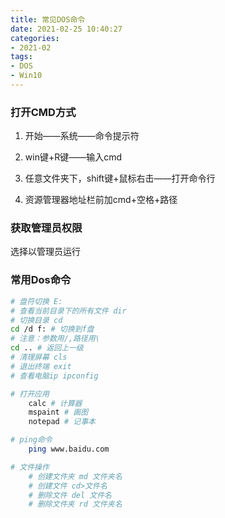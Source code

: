 ```yaml
---
title: 常见DOS命令
date: 2021-02-25 10:40:27
categories:
- 2021-02
tags:
- DOS
- Win10
---
```



### 打开CMD方式

1. 开始——系统——命令提示符

2. win键+R键——输入cmd

3. 任意文件夹下，shift键+鼠标右击——打开命令行

4. 资源管理器地址栏前加cmd+空格+路径

### 获取管理员权限

选择以管理员运行

### 常用Dos命令

```bash
# 盘符切换 E:
# 查看当前目录下的所有文件 dir
# 切换目录 cd
cd /d f: # 切换到f盘
# 注意：参数用/,路径用\
cd .. # 返回上一级
# 清理屏幕 cls
# 退出终端 exit
# 查看电脑ip ipconfig

# 打开应用
	calc # 计算器
	mspaint # 画图
	notepad # 记事本

# ping命令
	ping www.baidu.com

# 文件操作
    # 创建文件夹 md 文件夹名
    # 创建文件 cd>文件名
    # 删除文件 del 文件名
    # 删除文件夹 rd 文件夹名
```
